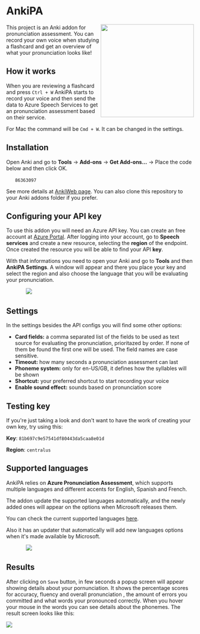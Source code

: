 # AnkiPA
<img src="https://i.imgur.com/yi7tN9j.png" width="250px" align="right">

This project is an Anki addon for pronunciation assessment. You can record your own voice when studying a flashcard and get an overview of what your pronunciation looks like!

## How it works

When you are reviewing a flashcard and press `Ctrl + W` AnkiPA starts to record your voice and then send the data to Azure Speech Services to get an pronunciation assessment based on their service.

For Mac the command will be `Cmd + W`. It can be changed in the settings.

## Installation

Open Anki and go to **Tools** -> **Add-ons** -> **Get Add-ons...** -> Place the code below and then click OK.

&nbsp;&nbsp;&nbsp;&nbsp;&nbsp;&nbsp;`86363097`

See more details at <a href="https://ankiweb.net/shared/info/86363097">AnkiWeb page</a>. You can also clone this repository to your Anki addons folder if you prefer. 


## Configuring your API key

To use this addon you will need an Azure API key. You can create an free account at <a href="https://portal.azure.com">Azure Portal</a>. After logging into your account, go to **Speech services** and create a new resource, selecting the **region** of the endpoint. Once created the resource you will be able to find your API **key**.

With that informations you need to open your Anki and go to **Tools** and then **AnkiPA Settings**. A window will appear and there you place your key and select the region and also choose the language that you will be evaluating your pronunciation.

&ensp;&ensp;&ensp;&ensp;&ensp;&ensp;&ensp; <img src="https://i.imgur.com/kPbw66L.png">

## Settings
In the settings besides the API configs you will find some other options:
- **Card fields:** a comma separated list of the fields to be used as text source for evaluating the pronunciation, prioritazed by order. If none of them be found the first one will be used. The field names are case sensitive.
- **Timeout:** how many seconds a pronunciation assessment can last
- **Phoneme system:** only for en-US/GB, it defines how the syllables will be shown
- **Shortcut:** your preferred shortcut to start recording your voice
- **Enable sound effect:** sounds based on pronunciation score

## Testing key
If you're just taking a look and don't want to have the work of creating your own key, try using this:

**Key**: `81b697c9e57541df80443da5caa8e01d`

**Region**: `centralus`

## Supported languages
AnkiPA relies on <b>Azure Pronunciation Assessment</b>, which supports multiple languages and different accents for English, Spanish and French.   

The addon update the supported languages automatically, and the newly added ones will appear on the options when Microsoft releases them.

You can check the current supported languages <a href="https://learn.microsoft.com/en-us/azure/ai-services/speech-service/language-support?tabs=pronunciation-assessment">here</a>.

Also it has an updater that automatically will add new languages options when it's made available by Microsoft.

&ensp;&ensp;&ensp;&ensp;&ensp;&ensp;&ensp; <img src="https://i.imgur.com/fsj1yEC.png">



## Results

After clicking on `Save` button, in few seconds a popup screen will appear showing details about your pornunciation. It shows the percentage scores for accuracy, fluency and overall pronunciation , the amount of errors you committed and what words your pronounced correctly. When you hover your mouse in the words you can see details about the phonemes. The result screen looks like this:

<img src="https://i.imgur.com/EFCk9Vs.png">
